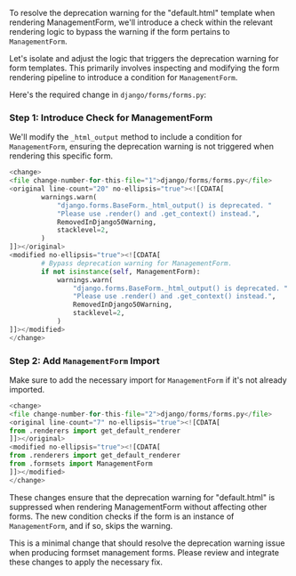 To resolve the deprecation warning for the "default.html" template when rendering ManagementForm, we'll introduce a check within the relevant rendering logic to bypass the warning if the form pertains to `ManagementForm`. 

Let's isolate and adjust the logic that triggers the deprecation warning for form templates. This primarily involves inspecting and modifying the form rendering pipeline to introduce a condition for `ManagementForm`.

Here's the required change in `django/forms/forms.py`:

### Step 1: Introduce Check for ManagementForm

We'll modify the `_html_output` method to include a condition for `ManagementForm`, ensuring the deprecation warning is not triggered when rendering this specific form.

```python
<change>
<file change-number-for-this-file="1">django/forms/forms.py</file>
<original line-count="20" no-ellipsis="true"><![CDATA[
        warnings.warn(
            "django.forms.BaseForm._html_output() is deprecated. "
            "Please use .render() and .get_context() instead.",
            RemovedInDjango50Warning,
            stacklevel=2,
        )
]]></original>
<modified no-ellipsis="true"><![CDATA[
        # Bypass deprecation warning for ManagementForm.
        if not isinstance(self, ManagementForm):
            warnings.warn(
                "django.forms.BaseForm._html_output() is deprecated. "
                "Please use .render() and .get_context() instead.",
                RemovedInDjango50Warning,
                stacklevel=2,
            )
]]></modified>
</change>
```

### Step 2: Add `ManagementForm` Import

Make sure to add the necessary import for `ManagementForm` if it's not already imported.

```python
<change>
<file change-number-for-this-file="2">django/forms/forms.py</file>
<original line-count="7" no-ellipsis="true"><![CDATA[
from .renderers import get_default_renderer
]]></original>
<modified no-ellipsis="true"><![CDATA[
from .renderers import get_default_renderer
from .formsets import ManagementForm
]]></modified>
</change>
```

These changes ensure that the deprecation warning for "default.html" is suppressed when rendering ManagementForm without affecting other forms. The new condition checks if the form is an instance of `ManagementForm`, and if so, skips the warning.

This is a minimal change that should resolve the deprecation warning issue when producing formset management forms. Please review and integrate these changes to apply the necessary fix.